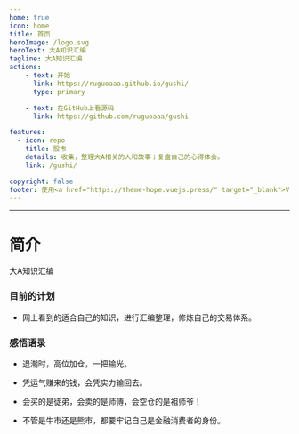 ```yaml
---
home: true
icon: home
title: 首页
heroImage: /logo.svg
heroText: 大A知识汇编
tagline: 大A知识汇编
actions:
    - text: 开始
      link: https://ruguoaaa.github.io/gushi/
      type: primary

    - text: 在GitHub上看源码
      link: https://github.com/ruguoaaa/gushi

features:
  - icon: repo
    title: 股市
    details: 收集，整理大A相关的人和故事；复盘自己的心得体会。
    link: /gushi/

copyright: false
footer: 使用<a href="https://theme-hope.vuejs.press/" target="_blank">VuePress Theme Hope</a>主题, Copyright © 2023-present Paladin
---
```


----
# 简介

大A知识汇编

### 目前的计划

* 网上看到的适合自己的知识，进行汇编整理，修炼自己的交易体系。  

### 感悟语录

* 退潮时，高位加仓，一把输光。  

* 凭运气赚来的钱，会凭实力输回去。

* 会买的是徒弟，会卖的是师傅，会空仓的是祖师爷！

* 不管是牛市还是熊市，都要牢记自己是金融消费者的身份。
